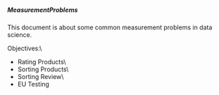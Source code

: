 ##### MeasurementProblems

This document is about some common measurement problems in data science.

Objectives:\
- Rating Products\
- Sorting Products\
- Sorting Review\
- EU Testing



